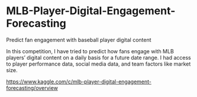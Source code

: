 # MLB-Player-Digital-Engagement-Forecasting
Predict fan engagement with baseball player digital content

In this competition, I have tried to predict how fans engage with MLB players’ digital content on a daily basis for a future date range. I had access to player performance data, social media data, and team factors like market size.

https://www.kaggle.com/c/mlb-player-digital-engagement-forecasting/overview
